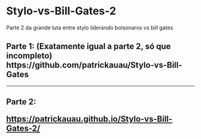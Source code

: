 # Stylo-vs-Bill-Gates-2
Parte 2 da grande luta entre stylo liderando bolsonaros vs bill gates

<h2>Parte 1:
(Exatamente igual a parte 2, só que incompleto)
https://github.com/patrickauau/Stylo-vs-Bill-Gates</h2>
<hr><h2> Parte 2:

https://patrickauau.github.io/Stylo-vs-Bill-Gates-2/ </h2>
